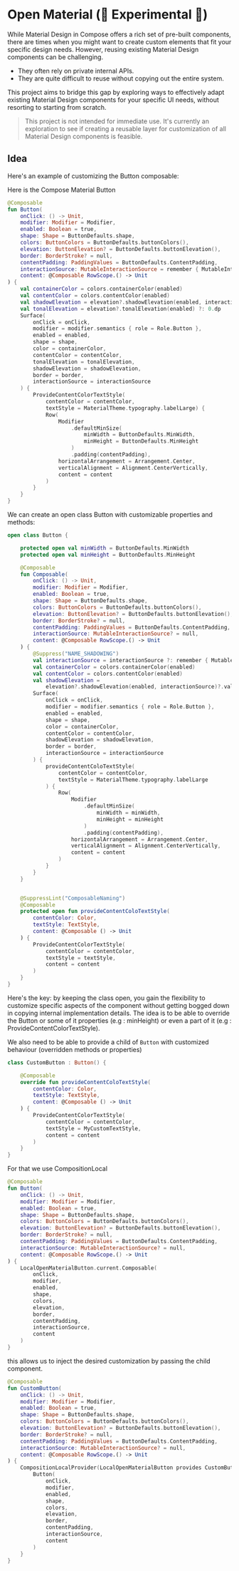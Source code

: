 # Open Material (🚧 Experimental 🚧)

While Material Design in Compose offers a rich set of pre-built components, there are times when
you might want to create custom elements that fit your specific design needs. However, reusing
existing Material Design components can be challenging.

- They often rely on private internal APIs.
- They are quite difficult to reuse without copying out the entire system.

This project aims to bridge this gap by exploring ways to effectively adapt existing Material Design
 components for your specific UI needs, without resorting to starting from scratch.

 > This project is not intended for immediate use. It's currently an exploration to see if creating
 a reusable layer for customization of all Material Design components is feasible.

 ## Idea

 Here's an example of customizing the Button composable:

 Here is the Compose Material Button

 ```Kotlin
 @Composable
 fun Button(
     onClick: () -> Unit,
     modifier: Modifier = Modifier,
     enabled: Boolean = true,
     shape: Shape = ButtonDefaults.shape,
     colors: ButtonColors = ButtonDefaults.buttonColors(),
     elevation: ButtonElevation? = ButtonDefaults.buttonElevation(),
     border: BorderStroke? = null,
     contentPadding: PaddingValues = ButtonDefaults.ContentPadding,
     interactionSource: MutableInteractionSource = remember { MutableInteractionSource() },
     content: @Composable RowScope.() -> Unit
 ) {
     val containerColor = colors.containerColor(enabled)
     val contentColor = colors.contentColor(enabled)
     val shadowElevation = elevation?.shadowElevation(enabled, interactionSource)?.value ?: 0.dp
     val tonalElevation = elevation?.tonalElevation(enabled) ?: 0.dp
     Surface(
         onClick = onClick,
         modifier = modifier.semantics { role = Role.Button },
         enabled = enabled,
         shape = shape,
         color = containerColor,
         contentColor = contentColor,
         tonalElevation = tonalElevation,
         shadowElevation = shadowElevation,
         border = border,
         interactionSource = interactionSource
     ) {
         ProvideContentColorTextStyle(
             contentColor = contentColor,
             textStyle = MaterialTheme.typography.labelLarge) {
             Row(
                 Modifier
                     .defaultMinSize(
                         minWidth = ButtonDefaults.MinWidth,
                         minHeight = ButtonDefaults.MinHeight
                     )
                     .padding(contentPadding),
                 horizontalArrangement = Arrangement.Center,
                 verticalAlignment = Alignment.CenterVertically,
                 content = content
             )
         }
     }
 }
 ```

 We can create an open class Button with customizable properties and methods:

 ```Kotlin
 open class Button {

     protected open val minWidth = ButtonDefaults.MinWidth
     protected open val minHeight = ButtonDefaults.MinHeight

     @Composable
     fun Composable(
         onClick: () -> Unit,
         modifier: Modifier = Modifier,
         enabled: Boolean = true,
         shape: Shape = ButtonDefaults.shape,
         colors: ButtonColors = ButtonDefaults.buttonColors(),
         elevation: ButtonElevation? = ButtonDefaults.buttonElevation(),
         border: BorderStroke? = null,
         contentPadding: PaddingValues = ButtonDefaults.ContentPadding,
         interactionSource: MutableInteractionSource? = null,
         content: @Composable RowScope.() -> Unit
     ) {
         @Suppress("NAME_SHADOWING")
         val interactionSource = interactionSource ?: remember { MutableInteractionSource() }
         val containerColor = colors.containerColor(enabled)
         val contentColor = colors.contentColor(enabled)
         val shadowElevation =
             elevation?.shadowElevation(enabled, interactionSource)?.value ?: 0.dp
         Surface(
             onClick = onClick,
             modifier = modifier.semantics { role = Role.Button },
             enabled = enabled,
             shape = shape,
             color = containerColor,
             contentColor = contentColor,
             shadowElevation = shadowElevation,
             border = border,
             interactionSource = interactionSource
         ) {
             provideContentColoTextStyle(
                 contentColor = contentColor,
                 textStyle = MaterialTheme.typography.labelLarge
             ) {
                 Row(
                     Modifier
                         .defaultMinSize(
                             minWidth = minWidth,
                             minHeight = minHeight
                         )
                         .padding(contentPadding),
                     horizontalArrangement = Arrangement.Center,
                     verticalAlignment = Alignment.CenterVertically,
                     content = content
                 )
             }
         }
     }


     @SuppressLint("ComposableNaming")
     @Composable
     protected open fun provideContentColoTextStyle(
         contentColor: Color,
         textStyle: TextStyle,
         content: @Composable () -> Unit
     ) {
         ProvideContentColorTextStyle(
             contentColor = contentColor,
             textStyle = textStyle,
             content = content
         )
     }
 }
 ```

Here's the key: by keeping the class open, you gain the flexibility to customize specific aspects of
 the component without getting bogged down in copying internal implementation details.
The idea is to be able to override the Button or some of it properties (e.g : minHeight) or even a
part of it (e.g : ProvideContentColorTextStyle).

We also need to be able to provide a child of `Button` with customized behaviour (overridden methods or properties)

```Kotlin
class CustomButton : Button() {

    @Composable
    override fun provideContentColoTextStyle(
        contentColor: Color,
        textStyle: TextStyle,
        content: @Composable () -> Unit
    ) {
        ProvideContentColorTextStyle(
            contentColor = contentColor,
            textStyle = MyCustomTextStyle,
            content = content
        )
    }
}
```

For that we use CompositionLocal

```Kotlin
@Composable
fun Button(
    onClick: () -> Unit,
    modifier: Modifier = Modifier,
    enabled: Boolean = true,
    shape: Shape = ButtonDefaults.shape,
    colors: ButtonColors = ButtonDefaults.buttonColors(),
    elevation: ButtonElevation? = ButtonDefaults.buttonElevation(),
    border: BorderStroke? = null,
    contentPadding: PaddingValues = ButtonDefaults.ContentPadding,
    interactionSource: MutableInteractionSource? = null,
    content: @Composable RowScope.() -> Unit
) {
    LocalOpenMaterialButton.current.Composable(
        onClick,
        modifier,
        enabled,
        shape,
        colors,
        elevation,
        border,
        contentPadding,
        interactionSource,
        content
    )
}
```

this allows us to inject the desired customization by passing the child component.

```Kotlin
@Composable
fun CustomButton(
    onClick: () -> Unit,
    modifier: Modifier = Modifier,
    enabled: Boolean = true,
    shape: Shape = ButtonDefaults.shape,
    colors: ButtonColors = ButtonDefaults.buttonColors(),
    elevation: ButtonElevation? = ButtonDefaults.buttonElevation(),
    border: BorderStroke? = null,
    contentPadding: PaddingValues = ButtonDefaults.ContentPadding,
    interactionSource: MutableInteractionSource? = null,
    content: @Composable RowScope.() -> Unit
) {
    CompositionLocalProvider(LocalOpenMaterialButton provides CustomButton()) {
        Button(
            onClick,
            modifier,
            enabled,
            shape,
            colors,
            elevation,
            border,
            contentPadding,
            interactionSource,
            content
        )
    }
}
```

